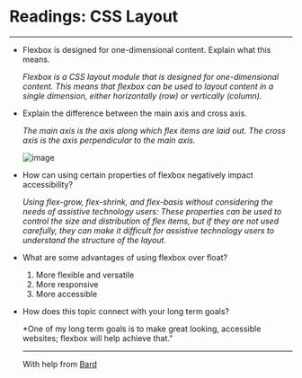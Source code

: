 # Readings: CSS Layout

<hr>


- Flexbox is designed for one-dimensional content. Explain what this means.
  

  *Flexbox is a CSS layout module that is designed for one-dimensional content. This means that flexbox can be used to layout content in a single dimension, either horizontally (row) or vertically (column).*



- Explain the difference between the main axis and cross axis.

  
  *The main axis is the axis along which flex items are laid out. The cross axis is the axis perpendicular to the main axis.*



  ![image](https://github.com/capps14e/reading-notes/assets/143365157/7594c7aa-4221-4f92-a8e1-f2a9cf734879)

  



- How can using certain properties of flexbox negatively impact accessibility?


  *Using flex-grow, flex-shrink, and flex-basis without considering the needs of assistive technology users: These properties can be used to control the size and distribution of flex items, but if they are not used carefully, they can make it difficult for assistive technology users to understand the structure of the layout.*





- What are some advantages of using flexbox over float?

  1. More flexible and versatile
  2. More responsive
  3. More accessible



- How does this topic connect with your long term goals?

  *One of my long term goals is to make great looking, accessible websites; flexbox will help achieve that."

  <hr>

  With help from [Bard](https://bard.google.com/)


